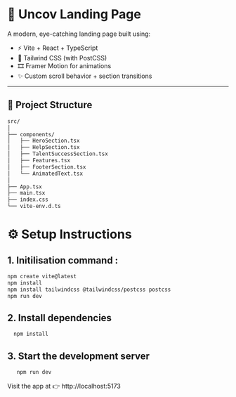 # 🚀 Uncov Landing Page

A modern, eye-catching landing page built using:

- ⚡ Vite + React + TypeScript  
- 🎨 Tailwind CSS (with PostCSS)  
- 🎞 Framer Motion for animations  
- ✨ Custom scroll behavior + section transitions  

---

## 📁 Project Structure

```bash
src/
│
├── components/
│   ├── HeroSection.tsx
│   ├── HelpSection.tsx
│   ├── TalentSuccessSection.tsx
│   ├── Features.tsx
│   ├── FooterSection.tsx
│   └── AnimatedText.tsx
│
├── App.tsx
├── main.tsx
├── index.css
└── vite-env.d.ts

```

# ⚙️ Setup Instructions

## 1. Initilisation command :
```bash
npm create vite@latest
npm install
npm install tailwindcss @tailwindcss/postcss postcss
npm run dev
```

## 2. Install dependencies
```bash
  npm install
```
## 3. Start the development server
```bash
   npm run dev
```
Visit the app at 👉 http://localhost:5173
